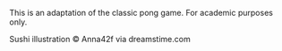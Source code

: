 This is an adaptation of the classic pong game. For academic purposes only.

Sushi illustration © Anna42f via dreamstime.com